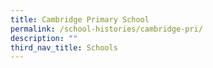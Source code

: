 ```yaml
---
title: Cambridge Primary School
permalink: /school-histories/cambridge-pri/
description: ""
third_nav_title: Schools
---
```


